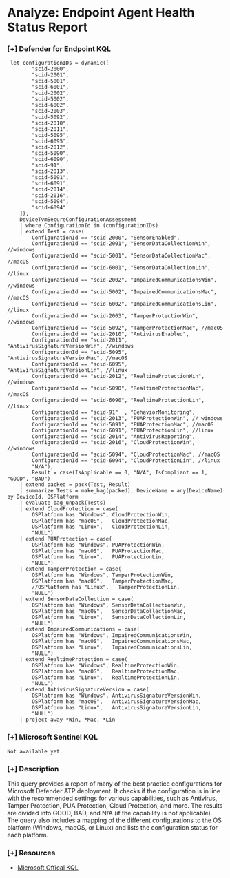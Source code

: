 # Analyze: Endpoint Agent Health Status Report

### [+] Defender for Endpoint KQL
```
 let configurationIDs = dynamic([
        "scid-2000", 
        "scid-2001", 
        "scid-5001", 
        "scid-6001", 
        "scid-2002", 
        "scid-5002", 
        "scid-6002", 
        "scid-2003", 
        "scid-5092", 
        "scid-2010", 
        "scid-2011", 
        "scid-5095", 
        "scid-6095", 
        "scid-2012", 
        "scid-5090", 
        "scid-6090", 
        "scid-91",
        "scid-2013", 
        "scid-5091", 
        "scid-6091", 
        "scid-2014", 
        "scid-2016", 
        "scid-5094", 
        "scid-6094"
    ]);
    DeviceTvmSecureConfigurationAssessment
    | where ConfigurationId in (configurationIDs)
    | extend Test = case(
        ConfigurationId == "scid-2000", "SensorEnabled",
        ConfigurationId == "scid-2001", "SensorDataCollectionWin", //windows
        ConfigurationId == "scid-5001", "SensorDataCollectionMac", //macOS
        ConfigurationId == "scid-6001", "SensorDataCollectionLin", //linux
        ConfigurationId == "scid-2002", "ImpairedCommunicationsWin", //windows
        ConfigurationId == "scid-5002", "ImpairedCommunicationsMac", //macOS
        ConfigurationId == "scid-6002", "ImpairedCommunicationsLin", //linux
        ConfigurationId == "scid-2003", "TamperProtectionWin", //windows
        ConfigurationId == "scid-5092", "TamperProtectionMac", //macOS
        ConfigurationId == "scid-2010", "AntivirusEnabled",
        ConfigurationId == "scid-2011", "AntivirusSignatureVersionWin", //windows
        ConfigurationId == "scid-5095", "AntivirusSignatureVersionMac", //macOS
        ConfigurationId == "scid-6095", "AntivirusSignatureVersionLin", //linux
        ConfigurationId == "scid-2012", "RealtimeProtectionWin", //windows
        ConfigurationId == "scid-5090", "RealtimeProtectionMac", //macOS
        ConfigurationId == "scid-6090", "RealtimeProtectionLin", //linux
        ConfigurationId == "scid-91"  , "BehaviorMonitoring",
        ConfigurationId == "scid-2013", "PUAProtectionWin", // windows
        ConfigurationId == "scid-5091", "PUAProtectionMac", //macOS
        ConfigurationId == "scid-6091", "PUAProtectionLin", //linux
        ConfigurationId == "scid-2014", "AntivirusReporting",
        ConfigurationId == "scid-2016", "CloudProtectionWin", //windows
        ConfigurationId == "scid-5094", "CloudProtectionMac", //macOS
        ConfigurationId == "scid-6094", "CloudProtectionLin", //linux
        "N/A"),
        Result = case(IsApplicable == 0, "N/A", IsCompliant == 1, "GOOD", "BAD")
    | extend packed = pack(Test, Result)
    | summarize Tests = make_bag(packed), DeviceName = any(DeviceName) by DeviceId, OSPlatform
    | evaluate bag_unpack(Tests)
    | extend CloudProtection = case(
        OSPlatform has "Windows", CloudProtectionWin,
        OSPlatform has "macOS",   CloudProtectionMac,
        OSPlatform has "Linux",   CloudProtectionLin,
        "NULL")
    | extend PUAProtection = case(
        OSPlatform has "Windows", PUAProtectionWin,
        OSPlatform has "macOS",   PUAProtectionMac,
        OSPlatform has "Linux",   PUAProtectionLin,
        "NULL")
    | extend TamperProtection = case(
        OSPlatform has "Windows", TamperProtectionWin,
        OSPlatform has "macOS",   TamperProtectionMac,
        //OSPlatform has "Linux",   TamperProtectionLin,
        "NULL")
    | extend SensorDataCollection = case(
        OSPlatform has "Windows", SensorDataCollectionWin,
        OSPlatform has "macOS",   SensorDataCollectionMac,
        OSPlatform has "Linux",   SensorDataCollectionLin,
        "NULL")
    | extend ImpairedCommunications = case(
        OSPlatform has "Windows", ImpairedCommunicationsWin,
        OSPlatform has "macOS",   ImpairedCommunicationsMac,
        OSPlatform has "Linux",   ImpairedCommunicationsLin,
        "NULL")
    | extend RealtimeProtection = case(
        OSPlatform has "Windows", RealtimeProtectionWin,
        OSPlatform has "macOS",   RealtimeProtectionMac,
        OSPlatform has "Linux",   RealtimeProtectionLin,
        "NULL")
    | extend AntivirusSignatureVersion = case(
        OSPlatform has "Windows", AntivirusSignatureVersionWin,
        OSPlatform has "macOS",   AntivirusSignatureVersionMac,
        OSPlatform has "Linux",   AntivirusSignatureVersionLin,
        "NULL")
    | project-away *Win, *Mac, *Lin

```

### [+] Microsoft Sentinel KQL
```
Not available yet.
```

### [+] Description 
This query provides a report of many of the best practice configurations for Microsoft Defender ATP deployment. It checks if the configuration is in line with the recommended settings for various capabilities, such as Antivirus, Tamper Protection, PUA Protection, Cloud Protection, and more. The results are divided into GOOD, BAD, and N/A (if the capability is not applicable). The query also includes a mapping of the different configurations to the OS platform (Windows, macOS, or Linux) and lists the configuration status for each platform. 

### [+] Resources 
- [Microsoft Offical KQL](https://github.com/Azure/Azure-Sentinel/blob/master/Hunting%20Queries/Microsoft%20365%20Defender/General%20queries/Endpoint%20Agent%20Health%20Status%20Report.yaml)
